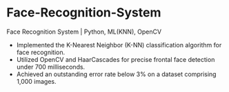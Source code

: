 # Face-Recognition-System
Face Recognition System | Python, ML(KNN), OpenCV

- Implemented the K-Nearest Neighbor (K-NN) classification algorithm for face recognition.
- Utilized OpenCV and HaarCascades for precise frontal face detection under 700 milliseconds.
- Achieved an outstanding error rate below 3% on a dataset comprising 1,000 images.
